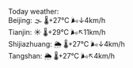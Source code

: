 Today weather:  
Beijing: 🌫  🌡️+27°C 🌬️↓4km/h  
Tianjin: ☀️   🌡️+29°C 🌬️↖11km/h  
Shijiazhuang: 🌦   🌡️+27°C 🌬️↓4km/h  
Tangshan: 🌦   🌡️+27°C 🌬️↖4km/h  
